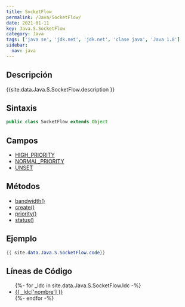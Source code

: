```yaml
---
title: SocketFlow
permalink: /Java/SocketFlow/
date: 2021-01-11
key: Java.S.SocketFlow
category: Java
tags: ['java se', 'jdk.net', 'jdk.net', 'clase java', 'Java 1.8']
sidebar: 
  nav: java
---
```


## Descripción
{{site.data.Java.S.SocketFlow.description }}

## Sintaxis
~~~java
public class SocketFlow extends Object
~~~

## Campos
* [HIGH_PRIORITY](/Java/SocketFlow/HIGH_PRIORITY)
* [NORMAL_PRIORITY](/Java/SocketFlow/NORMAL_PRIORITY)
* [UNSET](/Java/SocketFlow/UNSET)

## Métodos
* [bandwidth()](/Java/SocketFlow/bandwidth)
* [create()](/Java/SocketFlow/create)
* [priority()](/Java/SocketFlow/priority)
* [status()](/Java/SocketFlow/status)

## Ejemplo
~~~java
{{ site.data.Java.S.SocketFlow.code}}
~~~

## Líneas de Código
<ul>
{%- for _ldc in site.data.Java.S.SocketFlow.ldc -%}
   <li>
       <a href="{{_ldc['url'] }}">{{ _ldc['nombre'] }}</a>
   </li>
{%- endfor -%}
</ul>
